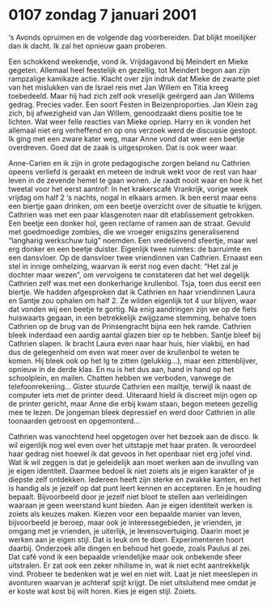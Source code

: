 # 0107 zondag 7 januari 2001
‘s Avonds opruimen en de volgende dag voorbereiden. Dat blijkt moeilijker dan ik dacht. Ik zal het opnieuw gaan proberen.

Een schokkend weekendje, vond ik. Vrijdagavond bij Meindert en Mieke gegeten. Allemaal heel feestelijk en gezellig, tot Meindert begon aan zijn rampzalige kamikaze actie. Klacht over zijn indruk dat Mieke de zwarte piet van het mislukken van de Israel reis met Jan Willem en Titia kreeg toebedeeld. Maar hij had zich zelf ook vreselijk geërgerd aan Jan Willems gedrag. Precies vader. Een soort Festen in Beizenproporties. Jan Klein zag zich, bij afwezigheid van Jan Willem, genoodzaakt diens positie toe te lichten. Wat weer felle reacties van Mieke opriep. Harry en ik vonden het allemaal niet erg verheffend en op ons verzoek werd de discussie gestopt. Ik ging met een zware kater weg, maar Anne vond dat weer een beetje overdreven. Goed dat de zaak is uitgesproken. Dat is ook weer waar.

Anne-Carien en ik zijn in grote pedagogische zorgen beland nu Cathrien opeens verliefd is geraakt en meteen de indruk wekt voor de rest van haar leven in de zevende hemel te gaan wonen. Je raadt nooit waar en hoe ik het tweetal voor het eerst aantrof: In het krakerscafé Vrankrijk, vorige week vrijdag om half 2 ‘s nachts, nogal in elkaars armen. Ik ben eerst maar eens een biertje gaan drinken, om een beetje overzicht over de situatie te krijgen. Cathrien was met een paar klasgenoten naar dit etablissement getrokken. Een beetje een donker hol, geen reclame of ramen aan de straat. Gevuld met goedmoedige zombies, die we vroeger enigszins generaliserend “langharig werkschuw tuig” noemden. Een vredelievend sfeertje, maar wel erg donker en een beetje duister. Eigenlijk twee ruimtes: de barruimte en een dansvloer. Op de dansvloer twee vriendinnen van Cathrien. Ernaast een stel in innige omhelzing, waarvan ik eerst nog even dacht: “Het zal je dochter maar wezen”, om vervolgens te constateren dat het wel degelijk Cathrien zelf was met een donkerharige krullenbol. Tsja, toen dus eerst een biertje. We hadden afgesproken dat ik Cathrien en haar vriendinnen Laura en Santje zou ophalen om half 2. Ze wilden eigenlijk tot 4 uur blijven, waar dat vonden wij een beetje te gortig. Na enig aandringen zijn we op de fiets huiswaarts gegaan, in een betrekkelijk zwijgzame stemming, behalve toen Cathrien op de brug van de Prinsengracht bijna een hek ramde. Cathrien bleek inderdaad een aardig aantal glazen bier op te hebben. Santje bleef bij Cathrien slapen. Ik bracht Laura even naar haar huis, hier vlakbij, en had dus de gelegenheid om even wat meer over de krullenbol te weten te komen. Hij bleek ook op het Ig te zitten (gelukkig…), maar een zittenblijver, opnieuw in de derde klas. En nu is het dus aan, hand in hand op het schoolplein, en mailen. Chatten hebben we verboden, vanwege de telefoonrekening… Gister stuurde Cathrien een mailtje, terwijl ik naast de computer iets met de printer deed. Uiteraard hield ik discreet mijn ogen op de printer gericht, maar Anne die erbij kwam staan, begon meteen gezellig mee te lezen. De jongeman bleek depressief en werd door Cathrien in alle toonaarden getroost en opgemonterd…

Cathrien was vanochtend heel opgetogen over het bezoek aan de disco. Ik wil eigenlijk nog wel even over het uitstapje met haar praten. Ik veroordeel haar gedrag niet hoewel ik dat gevoos in het openbaar niet erg jofel vind. Wat ik wil zeggen is dat je geleidelijk aan moet werken aan de invulling van je eigen identiteit. Daarmee bedoel ik niet zoiets als je eigen karakter of je diepste zelf ontdekken. Iedereen heeft zijn sterke en zwakke kanten, en het is handig als je jezelf op dat punt leert kennen en accepteren. En je houding bepaalt. Bijvoorbeeld door je jezelf niet bloot te stellen aan verleidingen waaraan je geen weerstand kunt bieden. Aan je eigen identiteit werken is zoiets als keuzes maken. Kiezen voor een bepaalde manier van leven, bijvoorbeeld je beroep, maar ook je interessegebieden, je vrienden, je omgang met je vrienden, je uiterlijk, je levensovertuiging. Daarin moet je werken aan je eigen stijl. Dat is leuk om te doen. Experimenteren hoort daarbij. Onderzoek alle dingen en behoud het goede, zoals Paulus al zei. Dat café vond ik een bepaalde vriendelijke maar ook onbekende sfeer uitstralen. Er zat ook een zeker nihilisme in, wat ik niet echt aantrekkelijk vind. Probeer te bedenken wat je wel en niet wilt. Laat je niet meeslepen in avonturen waarvan je achteraf spijt krijgt. De niet uitsluitend mee omdat je er koste wat kost bij wilt horen. Kies je eigen stijl. Zoiets.

